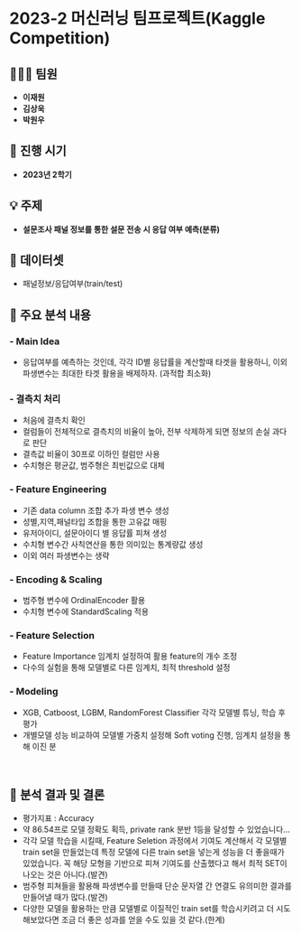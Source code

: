 #  **2023-2 머신러닝 팀프로젝트(Kaggle Competition)**

## 🧑‍🤝‍🧑 **팀원**
- **이재원**
- **김상욱**
- **박원우**

## 📅 **진행 시기**
- **2023년 2학기**

## 💡 **주제**
- **설문조사 패널 정보를 통한 설문 전송 시 응답 여부 예측(분류)**

##  📌 **데이터셋**
- 패널정보/응답여부(train/test)
  
## 📌 **주요 분석 내용**

### - **Main Idea**
- 응답여부를 예측하는 것인데, 각각 ID별 응답률을 계산할때 타겟을 활용하니, 이외 파생변수는
  최대한 타겟 활용을 배제하자. (과적합 최소화)
  
### - **결측치 처리**
- 처음에 결측치 확인
- 컬럼들이 전체적으로 결측치의 비율이 높아, 전부 삭제하게 되면 정보의 손실 과다로 판단
- 결측값 비율이 30프로 이하인 컬럼만 사용
- 수치형은 평균값, 범주형은 최빈값으로 대체

### - **Feature Engineering**
- 기존 data column 조합 추가 파생 변수 생성
- 성별,지역,패널타입 조합을 통한 고유값 매핑
- 유저아이디, 설문아이디 별 응답률 피쳐 생성
- 수치형 변수간 사칙연산을 통한 의미있는 통계량값 생성
- 이외 여러 파생변수는 생략

### - **Encoding & Scaling**
- 범주형 변수에 OrdinalEncoder 활용
- 수치형 변수에 StandardScaling 적용

### - **Feature Selection**
- Feature Importance 임계치 설정하여 활용 feature의 개수 조정
- 다수의 실험을 통해 모델별로 다른 임계치, 최적 threshold 설정
  
### - **Modeling**
- XGB, Catboost, LGBM, RandomForest Classifier 각각 모델별 튜닝, 학습 후 평가
- 개별모델 성능 비교하여 모델별 가중치 설정해 Soft voting 진행, 임계치 설정을 통해 이진 분

<br/>

## 📝 **분석 결과 및 결론**
- 평가지표 : Accuracy
- 약 86.54프로 모델 정확도 획득, private rank 분반 1등을 달성할 수 있었습니다...
- 각각 모델 학습을 시킬때, Feature Seletion 과정에서 기여도 계산해서 각 모델별 train set을 만들었는데 특정 모델에
  다른 train set을 넣는게 성능을 더 좋을때가 있었습니다. 꼭 해당 모형을 기반으로 피쳐 기여도를 산출했다고 해서 최적 SET이 나오는 것은 아니다.(발견)
- 범주형 피쳐들을 활용해 파생변수를 만들때 단순 문자열 간 연결도 유의미한 결과를 만들어낼 때가 많다.(발견)
- 다양한 모델을 활용하는 만큼 모델별로 이질적인 train set를 학습시키려고 더 시도해보았다면 조금 더 좋은 성과를 얻을 수도 있을 것 같다.(한계) 

